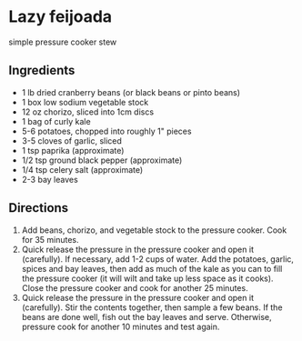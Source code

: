 # Lazy feijoada

simple pressure cooker stew

## Ingredients

- 1 lb dried cranberry beans (or black beans or pinto beans)
- 1 box low sodium vegetable stock
- 12 oz chorizo, sliced into 1cm discs
- 1 bag of curly kale
- 5-6 potatoes, chopped into roughly 1" pieces
- 3-5 cloves of garlic, sliced
- 1 tsp paprika (approximate)
- 1/2 tsp ground black pepper (approximate)
- 1/4 tsp celery salt (approximate)
- 2-3 bay leaves

## Directions

1. Add beans, chorizo, and vegetable stock to the pressure cooker. Cook for 35 minutes.
2. Quick release the pressure in the pressure cooker and open it (carefully). If necessary, add 1-2 cups of water. Add the potatoes, garlic, spices and bay leaves, then add as much of the kale as you can to fill the pressure cooker (it will wilt and take up less space as it cooks). Close the pressure cooker and cook for another 25 minutes.
3. Quick release the pressure in the pressure cooker and open it (carefully). Stir the contents together, then sample a few beans. If the beans are done well, fish out the bay leaves and serve. Otherwise, pressure cook for another 10 minutes and test again.
